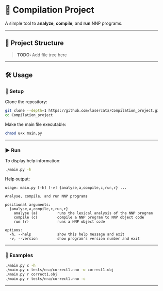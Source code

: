 # 🚀 Compilation Project

A simple tool to **analyze**, **compile**, and **run** NNP programs.

---

## 📁 Project Structure

> **TODO:** Add file tree here

---

## 🛠️ Usage

### 🔧 Setup

Clone the repository:

```bash
git clone --depth=1 https://github.com/lasercata/Compilation_project.git
cd Compilation_project
```

Make the main file executable:

```bash
chmod u+x main.py
```

---

### ▶️ Run

To display help information:

```bash
./main.py -h
```

Help output:

```
usage: main.py [-h] [-v] {analyse,a,compile,c,run,r} ...

Analyse, compile, and run NNP programs

positional arguments:
  {analyse,a,compile,c,run,r}
    analyse (a)         runs the lexical analysis of the NNP program
    compile (c)         compile a NNP program to NNP object code
    run (r)             runs a NNP object code

options:
  -h, --help            show this help message and exit
  -v, --version         show program's version number and exit
```

---

### 🧪 Examples

```bash
./main.py c -h
./main.py c tests/nna/correct1.nno -o correct1.obj
./main.py r correct1.obj
./main.py r tests/nna/correct1.nno -c
```

---
